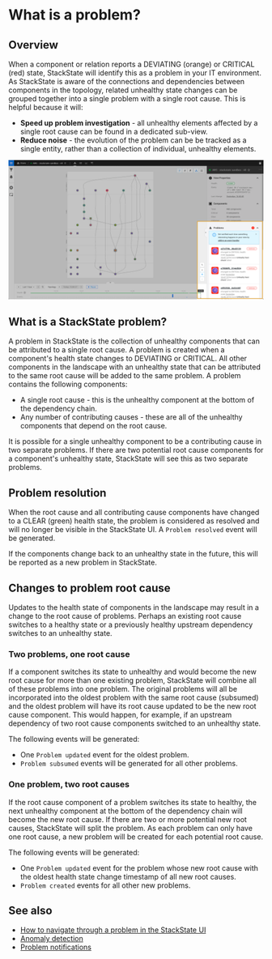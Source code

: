 # What is a problem?

## Overview

When a component or relation reports a DEVIATING \(orange\) or CRITICAL \(red\) state, StackState will identify this as a problem in your IT environment. As StackState is aware of the connections and dependencies between components in the topology, related unhealthy state changes can be grouped together into a single problem with a single root cause. This is helpful because it will:

* **Speed up problem investigation** - all unhealthy elements affected by a single root cause can be found in a dedicated sub-view.
* **Reduce noise** - the evolution of the problem can be be tracked as a single entity, rather than a collection of individual, unhealthy elements.

![Problems in View Details pane](../../.gitbook/assets/v44_problem_summary.png)

## What is a StackState problem?

A problem in StackState is the collection of unhealthy components that can be attributed to a single root cause. A problem is created when a component's health state changes to DEVIATING or CRITICAL. All other components in the landscape with an unhealthy state that can be attributed to the same root cause will be added to the same problem. A problem contains the following components:

* A single root cause - this is the unhealthy component at the bottom of the dependency chain.
* Any number of contributing causes - these are all of the unhealthy components that depend on the root cause.

It is possible for a single unhealthy component to be a contributing cause in two separate problems. If there are two potential root cause components for a component's unhealthy state, StackState will see this as two separate problems.

## Problem resolution

When the root cause and all contributing cause components have changed to a CLEAR \(green\) health state, the problem is considered as resolved and will no longer be visible in the StackState UI. A `Problem resolved` event will be generated.

If the components change back to an unhealthy state in the future, this will be reported as a new problem in StackState.

## Changes to problem root cause

Updates to the health state of components in the landscape may result in a change to the root cause of problems. Perhaps an existing root cause switches to a healthy state or a previously healthy upstream dependency switches to an unhealthy state.

### Two problems, one root cause

If a component switches its state to unhealthy and would become the new root cause for more than one existing problem, StackState will combine all of these problems into one problem. The original problems will all be incorporated into the oldest problem with the same root cause \(subsumed\) and the oldest problem will have its root cause updated to be the new root cause component. This would happen, for example, if an upstream dependency of two root cause components switched to an unhealthy state.

The following events will be generated:

* One `Problem updated` event for the oldest problem.
* `Problem subsumed` events will be generated for all other problems.

### One problem, two root causes

If the root cause component of a problem switches its state to healthy, the next unhealthy component at the bottom of the dependency chain will become the new root cause. If there are two or more potential new root causes, StackState will split the problem. As each problem can only have one root cause, a new problem will be created for each potential root cause.

The following events will be generated:

* One `Problem updated` event for the problem whose new root cause with the oldest health state change timestamp of all new root causes. 
* `Problem created` events for all other new problems.

## See also

* [How to navigate through a problem in the StackState UI](problem_investigation.md)
* [Anomaly detection](../concepts/anomaly-detection.md)
* [Problem notifications](problem_notifications.md)

